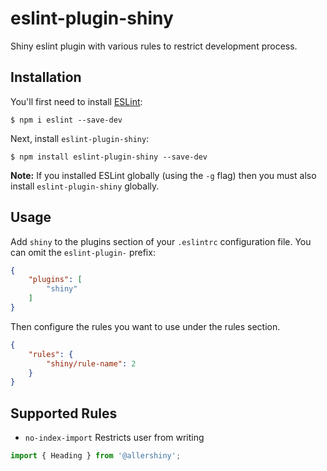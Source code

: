 # eslint-plugin-shiny

Shiny eslint plugin with various rules to restrict
development process.

## Installation

You'll first need to install [ESLint](http://eslint.org):

```
$ npm i eslint --save-dev
```

Next, install `eslint-plugin-shiny`:

```
$ npm install eslint-plugin-shiny --save-dev
```

**Note:** If you installed ESLint globally (using the `-g` flag) then you must also install `eslint-plugin-shiny` globally.

## Usage

Add `shiny` to the plugins section of your `.eslintrc` configuration file. You can omit the `eslint-plugin-` prefix:

```json
{
    "plugins": [
        "shiny"
    ]
}
```


Then configure the rules you want to use under the rules section.

```json
{
    "rules": {
        "shiny/rule-name": 2
    }
}
```

## Supported Rules

* `no-index-import` Restricts user from writing
```javascript
import { Heading } from '@allershiny';
```





